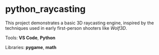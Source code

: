 # python_raycasting

This project demonstrates a basic 3D raycasting engine, inspired by the techniques used in early first-person shooters like *Wolf3D*.

Tools: **VS Code**, **Python**

Libraries: **pygame**, **math**
